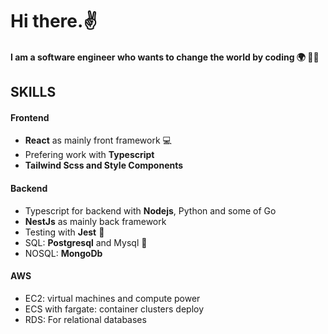 # Hi there.✌
#### I am a software engineer who wants to change the world by coding 🌍 👨‍💻

## SKILLS
#### Frontend 
* **React** as mainly front framework 💻
* Prefering work with **Typescript** 
* **Tailwind Scss and Style Components**
#### Backend 
* Typescript for backend with **Nodejs**, Python and some of Go 
* **NestJs** as mainly back framework
* Testing with **Jest** 🧪
* SQL: **Postgresql** and Mysql 💾
* NOSQL: **MongoDb**
#### AWS
* EC2: virtual machines and compute power
* ECS with fargate: container clusters deploy
* RDS: For relational databases
